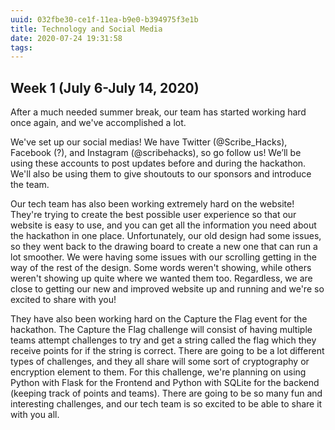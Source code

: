 ```yaml
---
uuid: 032fbe30-ce1f-11ea-b9e0-b394975f3e1b
title: Technology and Social Media
date: 2020-07-24 19:31:58
tags:
---
```


## Week 1 (July 6-July 14, 2020)

After a much needed summer break, our team has started working hard once again, and we've accomplished a lot.

We've set up our social medias! We have Twitter (@Scribe_Hacks), Facebook (?), and Instagram (@scribehacks), so go follow us! We’ll be using these accounts to post updates before and during the hackathon. We'll also be using them to give shoutouts to our sponsors and introduce the team.

Our tech team has also been working extremely hard on the website! They're trying to create the best possible user experience so that our website is easy to use, and you can get all the information you need about the hackathon in one place. Unfortunately, our old design had some issues, so they went back to the drawing board to create a new one that can run a lot smoother. We were having some issues with our scrolling getting in the way of the rest of the design. Some words weren't showing, while others weren't showing up quite where we wanted them too. Regardless, we are close to getting our new and improved website up and running and we're so excited to share with you!

They have also been working hard on the Capture the Flag event for the hackathon. The Capture the Flag challenge will consist of having multiple teams attempt challenges to try and get a string called the flag which they receive points for if the string is correct. There are going to be a lot different types of challenges, and they all share will some sort of cryptography or encryption element to them. For this challenge, we're planning on using Python with Flask for the Frontend and Python with SQLite for the backend (keeping track of points and teams). There are going to be so many fun and interesting challenges, and our tech team is so excited to be able to share it with you all.